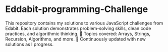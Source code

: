 # Eddabit-programming-Challenge
This repository contains my solutions to various JavaScript challenges from Edabit. Each solution demonstrates problem-solving skills, clean code practices, and algorithmic thinking.  🌟 Topics covered: Arrays, Strings, Recursion, Algorithms, and more. 🚀 Continuously updated with new solutions as I progress.
